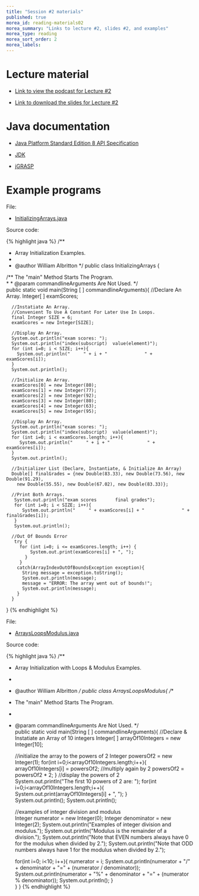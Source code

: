 ```yaml
---
title: "Session #2 materials"
published: true
morea_id: reading-materials02
morea_summary: "Links to lecture #2, slides #2, and examples"
morea_type: reading
morea_sort_order: 2
morea_labels:
---
```


# Lecture material

  * [Link to view the podcast for Lecture #2](https://laulima.hawaii.edu/access/content/group/LEE.52916.201430/Podcasts/Session02_Arrays.mov)

  * [Link to download the slides for Lecture #2](../slides/lecture02.pptx)

<script async class="speakerdeck-embed" data-id="f819b0a0ffe10131a0065a62ea9b4ee9" data-ratio="1.77777777777778" src="//speakerdeck.com/assets/embed.js"></script>

# Java documentation

  * [Java Platform Standard Edition 8 API Specification](http://docs.oracle.com/javase/8/docs/api/)

  * [JDK](http://www.oracle.com/technetwork/java/javase/downloads/index.html)

  * [jGRASP](http://spider.eng.auburn.edu/user-cgi/grasp/grasp.pl?;dl=download_jgrasp.html)

# Example programs

File:

  * [InitializingArrays.java](../examples/InitializingArrays.java)

Source code:

{% highlight java %}
/** 
 *  Array Initialization Examples.
 *
 *  @author William Albritton 
 */
public class InitializingArrays {  

   /** The "main" Method Starts The Program.   
    *
    * @param commandlineArguments Are Not Used.
    */                
    public static void main(String [ ] commandlineArguments){
      //Declare An Array.
      Integer[ ] examScores;
      
      //Instatiate An Array.
      //Convenient To Use A Constant For Later Use In Loops.
      final Integer SIZE = 6; 
      examScores = new Integer[SIZE];
      
      //Display An Array.
      System.out.println("exam scores: ");
      System.out.println("index(subscript)  value(element)");
      for (int i=0; i < SIZE; i++){
        System.out.println("     " + i + "              " + examScores[i]);
      }
      System.out.println();
      
      //Initialize An Array.
      examScores[0] = new Integer(80);
      examScores[1] = new Integer(77);
      examScores[2] = new Integer(92);
      examScores[3] = new Integer(80);
      examScores[4] = new Integer(63);
      examScores[5] = new Integer(95);
      
      //Display An Array.
      System.out.println("exam scores: ");
      System.out.println("index(subscript)  value(element)");
      for (int i=0; i < examScores.length; i++){
         System.out.println("     " + i + "              " + examScores[i]);
      }
      System.out.println();
      
      //Initializer List (Declare, Instantiate, & Initialize An Array)
      Double[] finalGrades = {new Double(83.33), new Double(73.56), new Double(91.29),
        new Double(55.55), new Double(67.02), new Double(83.33)};
      
      //Print Both Arrays.
       System.out.println("exam scores       final grades");
       for (int i=0; i < SIZE; i++){
          System.out.println("     " + examScores[i] + "              " + finalGrades[i]);
       }
       System.out.println();
      
      //Out Of Bounds Error
       try {
         for (int i=0; i <= examScores.length; i++) {
             System.out.print(examScores[i] + ", ");
           }
         }
        catch(ArrayIndexOutOfBoundsException exception){
          String message = exception.toString();
          System.out.println(message);
          message = "ERROR: The array went out of bounds!";
          System.out.println(message);
        }
      }
   }
{% endhighlight %}

File: 

  * [ArraysLoopsModulus.java](../examples/ArraysLoopsModulus.java)

Source code:

{% highlight java %}
/** 
 *  Array Initialization with Loops & Modulus Examples.
 *
 *  @author William Albritton 
 */
public class ArraysLoopsModulus{
/**
 * The "main" Method Starts The Program.
 *
 * @param commandlineArguments Are Not Used.
 */      
   public static void main(String [ ] commandlineArguments){ 
      //Declare  & Instatiate an Array of 10 integers
      Integer[ ] arrayOf10Integers = new Integer[10];
      
      //initialize the array to the powers of 2
      Integer powersOf2 = new Integer(1); 
      for(int i=0;i<arrayOf10Integers.length;i++){
         arrayOf10Integers[i] = powersOf2;
         //multiply again by 2
         powersOf2 = powersOf2 * 2;
      }
      //display the powers of 2  
      System.out.println("The first 10 powers of 2 are: ");
      for(int i=0;i<arrayOf10Integers.length;i++){
         System.out.print(arrayOf10Integers[i] + ", ");
      }  
      System.out.println();
      System.out.println();
      
      //examples of integer division and modulus  
      Integer numerator = new Integer(0);
      Integer denominator = new Integer(2);
      System.out.println("Examples of integer division and modulus.");
      System.out.println("Modulus is the remainder of a division.");
      System.out.println("Note that EVEN numbers always have 0 for the modulus when divided by 2.");
      System.out.println("Note that ODD numbers always have 1 for the modulus when divided by 2.");
      
      for(int i=0; i<10; i++){
         numerator = i;
         System.out.println(numerator + "/" + denominator + "=" + (numerator / denominator));
         System.out.println(numerator + "%" + denominator + "=" + (numerator % denominator));
         System.out.println();
      }      
   }
} 
{% endhighlight %}
  
  